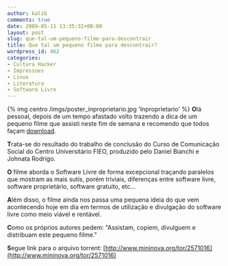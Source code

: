 ```yaml
---
author: kalib
comments: true
date: 2009-05-11 13:35:32+00:00
layout: post
slug: que-tal-um-pequeno-filme-para-descontrair
title: Que tal um pequeno filme para descontrair?
wordpress_id: 462
categories:
- Cultura Hacker
- Impressoes
- Linux
- Literatura
- Software Livre
---
```

{% img centro /imgs/poster_inproprietario.jpg 'Inproprietario' %}
**O**lá pessoal, depois de um tempo afastado volto trazendo a dica de um pequeno filme que assisti neste fim de semana e recomendo que todos façam [download](http://www.mininova.org/tor/2571016).



**T**rata-se do resultado do trabalho de conclusão do Curso de Comunicação Social do Centro Universitário FIEO, produzido pelo Daniel Bianchi e Johnata Rodrigo.

**O** filme aborda o Software Livre de forma excepcional traçando paralelos que mostram as mais sutís, porém triviais, diferenças entre software livre, software proprietário, software gratuito, etc...

**A**lém disso, o filme ainda nos passa uma pequena ideia do que vem acontecendo hoje em dia em termos de utilização e divulgação do software livre como meio viável e rentável.

**C**omo os próprios autores pedem: "Assistam, copiem, divulguem e distribuam este pequeno filme."

**S**egue link para o arquivo torrent: [http://www.mininova.org/tor/2571016](http://www.mininova.org/tor/2571016)